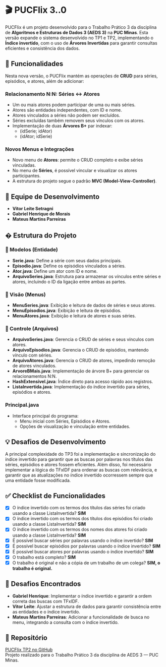 # 🎬 PUCFlix 3..0

PUCFlix é um projeto desenvolvido para o Trabalho Prático 3 da disciplina de **Algoritmos e Estruturas de Dados 3 (AEDS 3)** na **PUC Minas**. Esta versão expande o sistema desenvolvido no TP1 e TP2, implementando o **Índice invertido**, com o uso de **Árvores Invertidas** para garantir consultas eficientes e consistência dos dados.

## 🚀 Funcionalidades

Nesta nova versão, o PUCFlix mantém as operações de **CRUD** para séries, episódios, e atores, além de adicionar:

### Relacionamento N:N: Séries ↔ Atores
- Um ou mais atores podem participar de uma ou mais séries.
- Atores são entidades independentes, com ID e nome.
- Atores vinculados a séries não podem ser excluídos.
- Séries excluídas também removem seus vínculos com os atores.
- Implementação de duas **Árvores B+** par indexar:
  - (idSerie; idAtor)
  - (idAtor; idSerie)

### Novos Menus e Integrações
- Novo menu de **Atores**: permite o CRUD completo e exibe séries vinculadas.
- No menu de **Séries**, é possível vincular e visualizar os atores participantes.
- A estrutura do projeto segue o padrão **MVC (Model-View-Controller)**.

## 👥 Equipe de Desenvolvimento
- **Vitor Leite Setragni**
- **Gabriel Henrique de Morais**
- **Mateus Martins Parreiras**

## � Estrutura do Projeto

### 📁 Modelos (Entidade)
- **Serie.java**: Define a série com seus dados principais.
- **Episodio.java**: Define os episódios vinculados a séries.
- **Ator.java**: Define um ator com ID e nome.
- **ArquivoSeries.java**: Estrutura para armazenar os vínculos entre séries e atores, incluindo o ID da ligação entre ambas as partes.

### 📁 Visão (Menus)
- **MenuSeries.java**: Exibição e leitura de dados de séries e seus atores.
- **MenuEpisodios.java**: Exibição e leitura de episódios.
- **MenuAtores.java**: Exibição e leitura de atores e suas séries.

### 📁 Controle (Arquivos)
- **ArquivoSeries.java**: Gerencia o CRUD de séries e seus vínculos com atores.
- **ArquivoEpisodios.java**: Gerencia o CRUD de episódios, mantendo vínculo com séries.
- **ArquivoAtores.java**: Gerencia o CRUD de atores, impedindo remoção de atores vinculados.
- **ArvoreBMais.java**: Implementação de árvore B+ para gerenciar os relacionamentos N:N.
- **HashExtensivel.java**: Índice direto para acesso rápido aos registros.
- **ListaInvertida.java**: Implementação do índice invertido para séries, episódios e atores.

### Principal.java
- Interface principal do programa:
  - Menu inicial com Séries, Episódios e Atores.
  - Opções de visualização e vinculação entre entidades.

## 💡 Desafios de Desenvolvimento

A principal complexidade do TP3 foi a implementação e sincronização do índice invertido para garantir que as buscas por palavras nos títulos das séries, episódios e atores fossem eficientes. Além disso, foi necessário implementar a lógica do TFxIDF para ordenar as buscas com relevância, e garantir que as atualizações no índice invertido ocorressem sempre que uma entidade fosse modificada.

## ✅ Checklist de Funcionalidades
- [x] O índice invertido com os termos dos títulos das séries foi criado usando a classe ListaInvertida? **SIM**
- [x] O índice invertido com os termos dos títulos dos episódios foi criado usando a classe ListaInvertida? **SIM**
- [x] O índice invertido com os termos dos nomes dos atores foi criado usando a classe ListaInvertida? **SIM**
- [x] É possível buscar séries por palavras usando o índice invertido? **SIM**
- [x] É possível buscar episódios por palavras usando o índice invertido? **SIM**
- [x] É possível buscar atores por palavras usando o índice invertido? **SIM**
- [x] O trabalho está completo? **SIM**
- [x] O trabalho é original e não a cópia de um trabalho de um colega? **SIM, o trabalho é original.**

## 📝 Desafios Encontrados
- **Gabriel Henrique**: Implementar o índice invertido e garantir a ordem correta das buscas com TFxIDF.
- **Vitor Leite**: Ajustar a estrutura de dados para garantir consistência entre as entidades e o índice invertido.
- **Mateus Martins Parreiras**: Adicionar a funcionalidade de busca no menu, integrando a consulta com o índice invertido.

## 📂 Repositório
[PUCFlix TP2 no GitHub](https://github.com/GabrielDev0001/ti2_tp3)  
Projeto realizado para o Trabalho Prático 3 da disciplina de AEDS 3 — PUC Minas.

